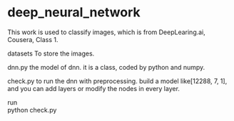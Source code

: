 # deep_neural_network

This work is used to classify images, which is from DeepLearing.ai, Cousera, Class 1.

datasets
To store the images.

dnn.py
the model of dnn.
it is a class, coded by python and numpy.

check.py
to run the dnn with preprocessing.
build a model like[12288, 7, 1], and you can add layers or modify the nodes in every layer.

run   
python check.py

